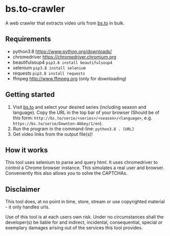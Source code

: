 # bs.to-crawler
A web crawler that extracts video urls from [bs.to](https://bs.to) in bulk.


## Requirements

- python3.8 https://www.python.org/downloads/
- chromedriver https://chromedriver.chromium.org
- beautifulsoup4 `pip3.8 install beautifulsoup4`
- selenium `pip3.8 install selenium`
- requests `pip3.8 install requests`
- ffmpeg http://www.ffmpeg.org (only for downloading)


## Getting started

1. Visit [bs.to](https://bs.to) and select your desired series (including season and language). Copy the URL in the top bar of your browser (Should be of this form: `http://bs.to/serie/<series>/<season>/<language>`, e.g. `https://bs.to/serie/Downton-Abbey/1/en`).
2. Run the program in the command-line: `python3.8 . [URL]`
3. Get video links from the output file(s)!


## How it works

This tool uses selenium to parse and query html. It uses chromedriver to control a Chrome browser instance. This simulates a real user and browser. Conveniently this also allows *you* to solve the CAPTCHAs.


## Disclaimer

This tool does, at no point in time, store, stream or use copyrighted material - it only handles urls.

Use of this tool is at each users own risk. Under no circumstances shall the developer(s) be liable for and indirect, incidental, consequential, special or exemplary damages arising out of the services this tool provides.
